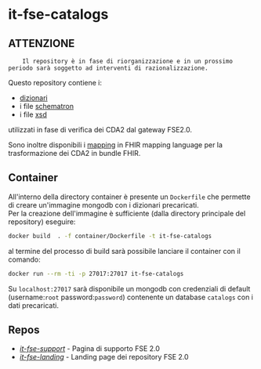 # it-fse-catalogs

## ATTENZIONE

        Il repository è in fase di riorganizzazione e in un prossimo periodo sarà soggetto ad interventi di razionalizzazione.

Questo repository contiene i:

* [dizionari](terminology/)
* i file [schematron](schematron/)
* i file [xsd](schema/) 

utilizzati in fase di verifica dei CDA2 dal gateway FSE2.0.

Sono inoltre disponibili i [mapping](mapping/) in FHIR mapping language per la trasformazione dei CDA2 in bundle FHIR.

## Container

All'interno della directory container è presente un `Dockerfile` che permette di creare un'immagine mongodb con i dizionari precaricati.  
Per la creazione dell'immagine è sufficiente (dalla directory principale del repository) eseguire:
```bash
docker build  . -f container/Dockerfile -t it-fse-catalogs
```

al termine del processo di build sarà possibile lanciare il container con il comando:

```bash
docker run --rm -ti -p 27017:27017 it-fse-catalogs
```

Su `localhost:27017` sarà disponibile un mongodb con credenziali di default (username:`root` password:`password`) contenente un database `catalogs` con i dati precaricati.

## Repos
- [*it-fse-support*](https://github.com/ministero-salute/it-fse-support) - Pagina di supporto FSE 2.0
- [*it-fse-landing*](https://github.com/ministero-salute/it-fse-landing) - Landing page dei repository FSE 2.0

